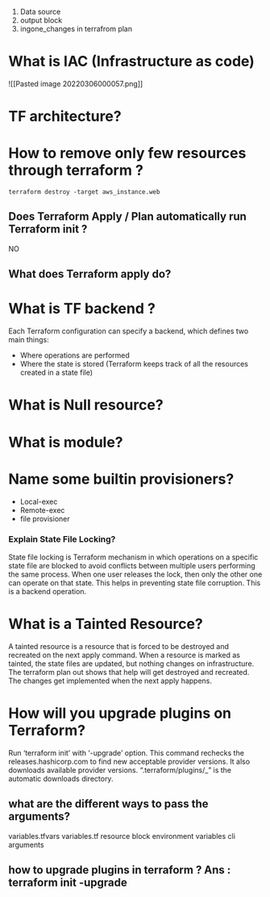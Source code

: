 1. Data source
2. output block
3. ingone_changes in terrafrom plan
# What is IAC (Infrastructure as code)

![[Pasted image 20220306000057.png]]
# TF architecture?
# How to remove only few resources through terraform ?
`terraform destroy -target aws_instance.web`

## Does Terraform Apply / Plan automatically run Terraform init ?
NO

## What does Terraform apply do?

# What is TF backend ?
Each Terraform configuration can specify a backend, which defines two main things:
-   Where operations are performed 
-   Where the state is stored (Terraform keeps track of all the resources created in a state file)

# What is Null resource?
# What is module?
# Name some builtin provisioners?
- Local-exec
- Remote-exec
- file provisioner

### Explain State File Locking?
State file locking is Terraform mechanism in which operations on a specific state file are blocked to avoid conflicts between multiple users performing the same process. When one user releases the lock, then only the other one can operate on that state. This helps in preventing state file corruption. This is a backend operation.

# What is a Tainted Resource?
A tainted resource is a resource that is forced to be destroyed and recreated on the next apply command. When a resource is marked as tainted, the state files are updated, but nothing changes on infrastructure. The terraform plan out shows that help will get destroyed and recreated. The changes get implemented when the next apply happens.

# How will you upgrade plugins on Terraform?
Run ‘terraform init’ with ‘-upgrade’ option. This command rechecks the releases.hashicorp.com to find new acceptable provider versions. It also downloads available provider versions. “.terraform/plugins/<OS>_<ARCH>” is the automatic downloads directory.

## what are the different ways to pass the arguments?
variables.tfvars
variables.tf
resource block
environment variables
cli arguments

## how to upgrade plugins in terraform ? Ans : terraform init -upgrade
